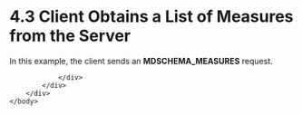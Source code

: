 <html dir="LTR" xmlns:mshelp="http://msdn.microsoft.com/mshelp" xmlns:ddue="http://ddue.schemas.microsoft.com/authoring/2003/5" xmlns:xlink="http://www.w3.org/1999/xlink" xmlns:tool="http://www.microsoft.com/tooltip">
    <head>
        <meta http-equiv="Content-Type" content="text/html; CHARSET=utf-8"></meta>
        <meta name="save" content="history"></meta>
        <title>4.3 Client Obtains a List of Measures from the Server</title>
        <xml>
            <mshelp:toctitle title="4.3 Client Obtains a List of Measures from the Server"></mshelp:toctitle>
            <mshelp:rltitle title="[MS-SSAS]: Client Obtains a List of Measures from the Server"></mshelp:rltitle>
            <mshelp:keyword index="A" term="89cea090-8e46-4bcb-a103-70ca6dffde77"></mshelp:keyword>
            <mshelp:attr name="DCSext.ContentType" value="open specification"></mshelp:attr>
            <mshelp:attr name="AssetID" value="89cea090-8e46-4bcb-a103-70ca6dffde77"></mshelp:attr>
            <mshelp:attr name="TopicType" value="kbRef"></mshelp:attr>
            <mshelp:attr name="DCSext.Title" value="[MS-SSAS]: Client Obtains a List of Measures from the Server" />
        </xml>
    </head>
    <body>
        <div id="header">
            <h1 class="heading">4.3 Client Obtains a List of Measures from the Server</h1>
        </div>
        <div id="mainSection">
            <div id="mainBody">
                <div id="allHistory" class="saveHistory"></div>
                <div id="sectionSection0" class="section" name="collapseableSection">
                    

<p>In this example, the client sends an <b>MDSCHEMA_MEASURES</b>
request.</p>


                </div>
            </div>
        </div>
    </body>
</html>